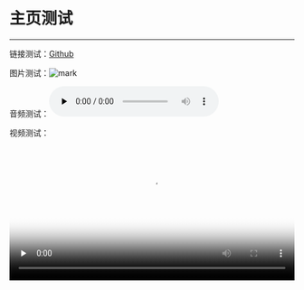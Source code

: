 # 主页测试

---

链接测试：[Github](https://www.github.com)

图片测试：![mark](http://evaluations.oss-cn-hangzhou.aliyuncs.com/common/20200206/153151045.png "点我")

音频测试：<audio controls="" preload="none">
      <source src="http://qiniu.cloud.fandong.me/Music_iP%E8%B5%B5%E9%9C%B2%20-%20%E7%A6%BB%E6%AD%8C%20%28Live%29.mp3">
</audio>

视频测试：<video controls="" preload="none" poster="http://img.blog.fandong.me/2017-08-26-Markdown-Advance-Video.jpg" width=100%>
      <source src="http://img.blog.fandong.me/2017-08-26-Markdown-Advance-Video.mp4" type="video/mp4">
</video>
